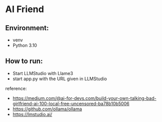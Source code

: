# AI Friend

## Environment:
 - venv
 - Python 3.10

## How to run:
 - Start LLMStudio with Llame3 
 - start app.py with the URL given in LLMStudio

reference:  
 - https://medium.com/@ai-for-devs.com/build-your-own-talking-bad-girlfriend-ai-100-local-free-uncensored-ba78b10b5006
 - https://github.com/ollama/ollama
 - https://lmstudio.ai/
